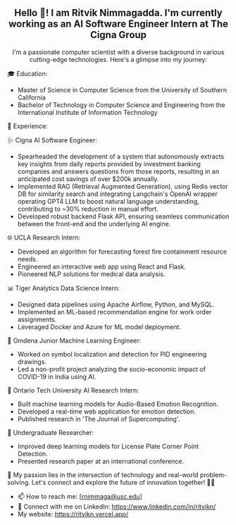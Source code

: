 <h2 align='center'>Hello 👋! I am Ritvik Nimmagadda. I'm currently working as an AI Software Engineer Intern at The Cigna Group</h2> 

<p align = 'center'>
  I'm a passionate computer scientist with a diverse background in various cutting-edge technologies. Here's a glimpse into my journey:
  
  🎓 Education:
  
  * Master of Science in Computer Science from the University of Southern California
  * Bachelor of Technology in Computer Science and Engineering from the International Institute of Information Technology
  
  🚀 Experience:

  🩺 Cigna AI Software Engineer:
  * Spearheaded the development of a system that autonomously extracts key insights from daily reports provided by investment banking companies and answers questions from those reports, resulting in an anticipated cost savings of over $200k annually.
  * Implemented RAG (Retrieval Augmented Generation), using Redis vector DB for similarity search and integrating Langchain's OpenAI wrapper operating GPT4 LLM to boost natural language understanding, contributing to ~30% reduction in manual effort.
  * Developed robust backend Flask API, ensuring seamless communication between the front-end and the underlying AI engine.
  
  🌐 UCLA Research Intern:
  * Developed an algorithm for forecasting forest fire containment resource needs.
  * Engineered an interactive web app using React and Flask.
  * Pioneered NLP solutions for medical data analysis.

  📊 Tiger Analytics Data Science Intern:
  * Designed data pipelines using Apache Airflow, Python, and MySQL.
  * Implemented an ML-based recommendation engine for work order assignments.
  * Leveraged Docker and Azure for ML model deployment.
    
  🤖 Omdena Junior Machine Learning Engineer:
  * Worked on symbol localization and detection for PID engineering drawings.
  * Led a non-profit project analyzing the socio-economic impact of COVID-19 in India using AI.
    
  🤖 Ontario Tech University AI Research Intern:
  * Built machine learning models for Audio-Based Emotion Recognition.
  * Developed a real-time web application for emotion detection.
  * Published research in 'The Journal of Supercomputing'.
    
  🧠 Undergraduate Researcher:
  * Improved deep learning models for License Plate Corner Point Detection.
  * Presented research paper at an international conference.

  🌟 My passion lies in the intersection of technology and real-world problem-solving. Let's connect and explore the future of innovation together! 💬🚀
</p>
  
- 📫 How to reach me: [rnimmaga@usc.edu]
- 👋 Connect with me on LinkedIn: https://www.linkedin.com/in/ritvikn/
- My website: https://ritvikn.vercel.app/

<!---
RitvikN18/RitvikN18 is a ✨ special ✨ repository because its `README.md` (this file) appears on your GitHub profile.
You can click the Preview link to take a look at your changes.
--->
